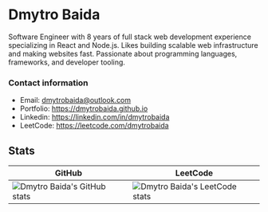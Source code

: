 # Dmytro Baida
Software Engineer with 8 years of full stack web development experience specializing in React and Node.js. Likes building scalable web infrastructure and making websites fast. Passionate about programming languages, frameworks, and developer tooling.

### Contact information
* Email: dmytrobaida@outlook.com
* Portfolio: https://dmytrobaida.github.io
* Linkedin: https://linkedin.com/in/dmytrobaida
* LeetCode: https://leetcode.com/dmytrobaida

## Stats
| GitHub                                                                                                                                             | LeetCode                                                                                                 |
| -------------------------------------------------------------------------------------------------------------------------------------------------- | -------------------------------------------------------------------------------------------------------- |
| ![Dmytro Baida's GitHub stats](https://github-readme-stats.vercel.app/api?username=dmytrobaida&show_icons=true&theme=transparent&hide_border=true) | ![Dmytro Baida's LeetCode stats](https://leetcode-badge-sage.vercel.app/badge/dmytrobaida?theme=neutral) |

